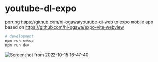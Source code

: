 # youtube-dl-expo

porting https://github.com/hi-ogawa/youtube-dl-web to expo mobile app based on https://github.com/hi-ogawa/expo-vite-webview

```sh
# development
npm run setup
npm run dev
```

![Screenshot from 2022-10-15 16-47-40](https://user-images.githubusercontent.com/4232207/195975963-4b3af8c5-aa1e-4a4f-8711-61178edf1ea5.png)
